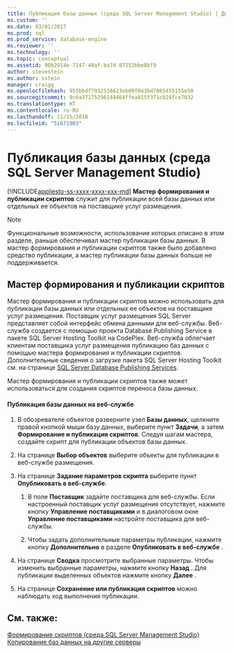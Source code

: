 ```yaml
---
title: Публикация базы данных (среда SQL Server Management Studio) | Документация Майкрософт
ms.custom: ''
ms.date: 03/01/2017
ms.prod: sql
ms.prod_service: database-engine
ms.reviewer: ''
ms.technology: ''
ms.topic: conceptual
ms.assetid: 98b2914e-7147-40af-ba7d-87253bbe8bf9
author: stevestein
ms.author: sstein
manager: craigg
ms.openlocfilehash: 955bbdf7932516623eb09f043bd7885455155e50
ms.sourcegitcommit: 9c6a37175296144464ffea815f371c024fce7032
ms.translationtype: HT
ms.contentlocale: ru-RU
ms.lasthandoff: 11/15/2018
ms.locfileid: "51671903"
---
```

# <a name="publish-a-database-sql-server-management-studio"></a>Публикация базы данных (среда SQL Server Management Studio)
[!INCLUDE[appliesto-ss-xxxx-xxxx-xxx-md](../../includes/appliesto-ss-xxxx-xxxx-xxx-md.md)]
  **Мастер формирования и публикации скриптов** служит для публикации всей базы данных или отдельных ее объектов на поставщике услуг размещения.  
  
> [!NOTE]  
>  Функциональные возможности, использование которых описано в этом разделе, раньше обеспечивал мастер публикации базы данных. В мастер формирования и публикации скриптов также было добавлено средство публикации, а мастер публикации базы данных больше не поддерживается.  
  
## <a name="generate-and-publish-scripts-wizard"></a>Мастер формирования и публикации скриптов  
 Мастер формирования и публикации скриптов можно использовать для публикации базы данных или отдельных ее объектов на поставщике услуг размещения. Поставщик услуг размещения SQL Server представляет собой интерфейс обмена данными для веб-службы. Веб-служба создается с помощью проекта Database Publishing Service в пакете SQL Server Hosting Toolkit на CodePlex. Веб-служба облегчает клиентам поставщика услуг размещения публикацию баз данных с помощью мастера формирования и публикации скриптов. Дополнительные сведения о загрузке пакета SQL Server Hosting Toolkit см. на странице [SQL Server Database Publishing Services](https://go.microsoft.com/fwlink/?LinkId=142025).  
  
 Мастер формирования и публикации скриптов также может использоваться для создания скриптов переноса базы данных.  
  
#### <a name="to-publish-a-database-to-a-web-service"></a>Публикация базы данных на веб-службе  
  
1.  В обозревателе объектов разверните узел **Базы данных**, щелкните правой кнопкой мыши базу данных, выберите пункт **Задачи**, а затем **Формирование и публикация скриптов**. Следуя шагам мастера, создайте скрипт для публикации объектов базы данных.  
  
2.  На странице **Выбор объектов** выберите объекты для публикации в веб-службе размещения.  
  
3.  На странице **Задание параметров скрипта** выберите пункт **Опубликовать в веб-службе**.  
  
    1.  В поле **Поставщик** задайте поставщика для веб-службы. Если настроенный поставщик услуг размещения отсутствует, нажмите кнопку **Управление поставщиками** и в диалоговом окне **Управление поставщиками** настройте поставщика для веб-службы.  
  
    2.  Чтобы задать дополнительные параметры публикации, нажмите кнопку **Дополнительно** в разделе **Опубликовать в веб-службе** .  
  
4.  На странице **Сводка** просмотрите выбранные параметры. Чтобы изменить выбранные параметры, нажмите кнопку **Назад** . Для публикации выделенных объектов нажмите кнопку **Далее** .  
  
5.  На странице **Сохранение или публикация скриптов** можно наблюдать ход выполнения публикации.  
  
## <a name="see-also"></a>См. также:  
 [Формирование скриптов (среда SQL Server Management Studio)](../../relational-databases/scripting/generate-scripts-sql-server-management-studio.md)   
 [Копирование баз данных на другие серверы](../../relational-databases/databases/copy-databases-to-other-servers.md)  
  
  
